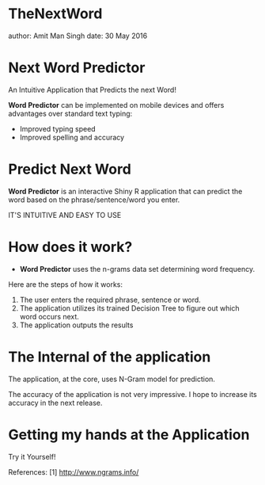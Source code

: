 TheNextWord 
========================================================
author: Amit Man Singh
date: 30 May 2016

Next Word Predictor
========================================================

An Intuitive Application that Predicts the next Word!

**Word Predictor** can be implemented on mobile devices and offers advantages over standard text typing:

* Improved typing speed
* Improved spelling and accuracy

Predict Next Word
========================================================


**Word Predictor** is an interactive Shiny R application that can predict the word based on the phrase/sentence/word you enter.


IT'S INTUITIVE AND EASY TO USE

How does it work?
========================================================

* **Word Predictor** uses the n-grams data set determining word frequency.

Here are the steps of how it works:

1. The user enters the required phrase, sentence or word.
2. The application utilizes its trained Decision Tree to figure out which word occurs next.
3. The application outputs the results

The Internal of the application
========================================================

The application, at the core, uses N-Gram model for prediction.

The accuracy of the application is not very impressive. I hope to increase its accuracy in the next release.

Getting my hands at the Application
========================================================
Try it Yourself!


References:
[1] http://www.ngrams.info/
